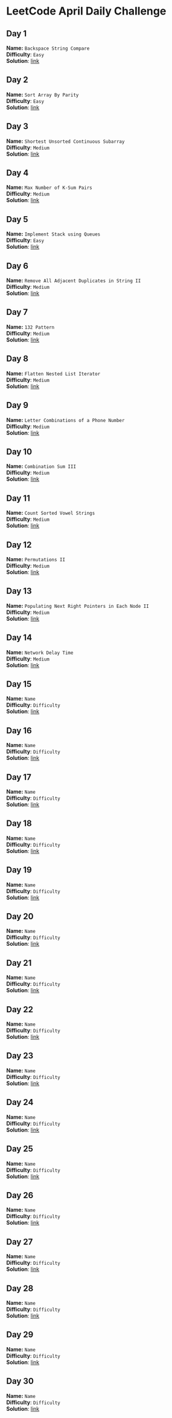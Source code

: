 # LeetCode April Daily Challenge
## Day 1
**Name:** `Backspace String Compare`  
**Difficulty**: `Easy`  
**Solution**: [link](https://github.com/SmartOven/Java-projects/tree/main/LeetCode/DailyChallenge/May/src/Day1)
## Day 2
**Name:** `Sort Array By Parity`  
**Difficulty**: `Easy`  
**Solution**: [link](https://github.com/SmartOven/Java-projects/tree/main/LeetCode/DailyChallenge/May/src/Day2)
## Day 3
**Name:** `Shortest Unsorted Continuous Subarray`  
**Difficulty**: `Medium`  
**Solution**: [link](https://github.com/SmartOven/Java-projects/tree/main/LeetCode/DailyChallenge/May/src/Day3)
## Day 4
**Name:** `Max Number of K-Sum Pairs`  
**Difficulty**: `Medium`  
**Solution**: [link](https://github.com/SmartOven/Java-projects/tree/main/LeetCode/DailyChallenge/May/src/Day4)
## Day 5
**Name:** `Implement Stack using Queues`  
**Difficulty**: `Easy`  
**Solution**: [link](https://github.com/SmartOven/Java-projects/tree/main/LeetCode/DailyChallenge/May/src/Day5)
## Day 6
**Name:** `Remove All Adjacent Duplicates in String II`  
**Difficulty**: `Medium`   
**Solution**: [link](https://github.com/SmartOven/Java-projects/tree/main/LeetCode/DailyChallenge/May/src/Day6)
## Day 7
**Name:** `132 Pattern`  
**Difficulty**: `Medium`   
**Solution**: [link](https://github.com/SmartOven/Java-projects/tree/main/LeetCode/DailyChallenge/May/src/Day7)
## Day 8
**Name:** `Flatten Nested List Iterator`  
**Difficulty**: `Medium`  
**Solution**: [link](https://github.com/SmartOven/Java-projects/tree/main/LeetCode/DailyChallenge/May/src/Day8)
## Day 9
**Name:** `Letter Combinations of a Phone Number`  
**Difficulty**: `Medium`  
**Solution**: [link](https://github.com/SmartOven/Java-projects/tree/main/LeetCode/DailyChallenge/May/src/Day9)
## Day 10
**Name:** `Combination Sum III`  
**Difficulty**: `Medium`  
**Solution**: [link](https://github.com/SmartOven/Java-projects/tree/main/LeetCode/DailyChallenge/May/src/Day10)
## Day 11
**Name:** `Count Sorted Vowel Strings`  
**Difficulty**: `Medium`  
**Solution**: [link](https://github.com/SmartOven/Java-projects/tree/main/LeetCode/DailyChallenge/May/src/Day11)
## Day 12
**Name:** `Permutations II`  
**Difficulty**: `Medium`  
**Solution**: [link](https://github.com/SmartOven/Java-projects/tree/main/LeetCode/DailyChallenge/May/src/Day12)
## Day 13
**Name:** `Populating Next Right Pointers in Each Node II`  
**Difficulty**: `Medium`  
**Solution**: [link](https://github.com/SmartOven/Java-projects/tree/main/LeetCode/DailyChallenge/May/src/Day13)
## Day 14
**Name:** `Network Delay Time`  
**Difficulty**: `Medium`  
**Solution**: [link](https://github.com/SmartOven/Java-projects/tree/main/LeetCode/DailyChallenge/May/src/Day14)
## Day 15
**Name:** `Name`  
**Difficulty**: `Difficulty`  
**Solution**: [link](https://github.com/SmartOven/Java-projects/tree/main/LeetCode/DailyChallenge/May/src/Day15)
## Day 16
**Name:** `Name`  
**Difficulty**: `Difficulty`  
**Solution**: [link](https://github.com/SmartOven/Java-projects/tree/main/LeetCode/DailyChallenge/May/src/Day16)
## Day 17
**Name:** `Name`  
**Difficulty**: `Difficulty`  
**Solution**: [link](https://github.com/SmartOven/Java-projects/tree/main/LeetCode/DailyChallenge/May/src/Day17)
## Day 18
**Name:** `Name`  
**Difficulty**: `Difficulty`  
**Solution**: [link](https://github.com/SmartOven/Java-projects/tree/main/LeetCode/DailyChallenge/May/src/Day18)
## Day 19
**Name:** `Name`  
**Difficulty**: `Difficulty`  
**Solution**: [link](https://github.com/SmartOven/Java-projects/tree/main/LeetCode/DailyChallenge/May/src/Day19)
## Day 20
**Name:** `Name`  
**Difficulty**: `Difficulty`  
**Solution**: [link](https://github.com/SmartOven/Java-projects/tree/main/LeetCode/DailyChallenge/May/src/Day20)
## Day 21
**Name:** `Name`  
**Difficulty**: `Difficulty`  
**Solution**: [link](https://github.com/SmartOven/Java-projects/tree/main/LeetCode/DailyChallenge/May/src/Day21)
## Day 22
**Name:** `Name`  
**Difficulty**: `Difficulty`  
**Solution**: [link](https://github.com/SmartOven/Java-projects/tree/main/LeetCode/DailyChallenge/May/src/Day22)
## Day 23
**Name:** `Name`  
**Difficulty**: `Difficulty`  
**Solution**: [link](https://github.com/SmartOven/Java-projects/tree/main/LeetCode/DailyChallenge/May/src/Day23)
## Day 24
**Name:** `Name`  
**Difficulty**: `Difficulty`  
**Solution**: [link](https://github.com/SmartOven/Java-projects/tree/main/LeetCode/DailyChallenge/May/src/Day24)
## Day 25
**Name:** `Name`  
**Difficulty**: `Difficulty`  
**Solution**: [link](https://github.com/SmartOven/Java-projects/tree/main/LeetCode/DailyChallenge/May/src/Day25)
## Day 26
**Name:** `Name`  
**Difficulty**: `Difficulty`  
**Solution**: [link](https://github.com/SmartOven/Java-projects/tree/main/LeetCode/DailyChallenge/May/src/Day26)
## Day 27
**Name:** `Name`  
**Difficulty**: `Difficulty`  
**Solution**: [link](https://github.com/SmartOven/Java-projects/tree/main/LeetCode/DailyChallenge/May/src/Day27)
## Day 28
**Name:** `Name`  
**Difficulty**: `Difficulty`  
**Solution**: [link](https://github.com/SmartOven/Java-projects/tree/main/LeetCode/DailyChallenge/May/src/Day28)
## Day 29
**Name:** `Name`  
**Difficulty**: `Difficulty`  
**Solution**: [link](https://github.com/SmartOven/Java-projects/tree/main/LeetCode/DailyChallenge/May/src/Day29)
## Day 30
**Name:** `Name`  
**Difficulty**: `Difficulty`  
**Solution**: [link](https://github.com/SmartOven/Java-projects/tree/main/LeetCode/DailyChallenge/May/src/Day30)
